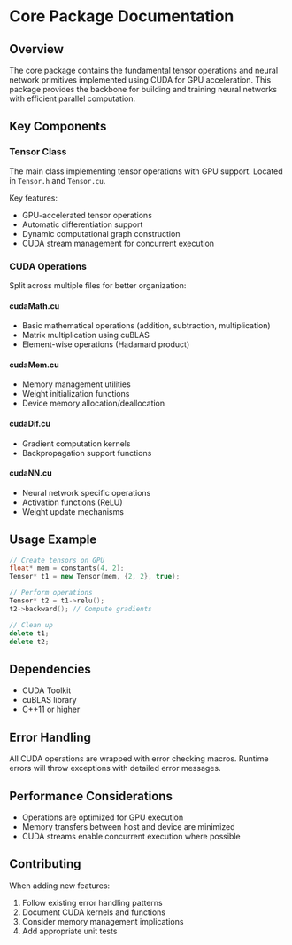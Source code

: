 # Core Package Documentation

## Overview
The core package contains the fundamental tensor operations and neural network primitives implemented using CUDA for GPU acceleration. This package provides the backbone for building and training neural networks with efficient parallel computation.

## Key Components

### Tensor Class
The main class implementing tensor operations with GPU support. Located in `Tensor.h` and `Tensor.cu`.

Key features:
- GPU-accelerated tensor operations
- Automatic differentiation support
- Dynamic computational graph construction
- CUDA stream management for concurrent execution

### CUDA Operations
Split across multiple files for better organization:

#### cudaMath.cu
- Basic mathematical operations (addition, subtraction, multiplication)
- Matrix multiplication using cuBLAS
- Element-wise operations (Hadamard product)

#### cudaMem.cu
- Memory management utilities
- Weight initialization functions
- Device memory allocation/deallocation

#### cudaDif.cu
- Gradient computation kernels
- Backpropagation support functions

#### cudaNN.cu
- Neural network specific operations
- Activation functions (ReLU)
- Weight update mechanisms

## Usage Example
```cpp
// Create tensors on GPU
float* mem = constants(4, 2);
Tensor* t1 = new Tensor(mem, {2, 2}, true);

// Perform operations
Tensor* t2 = t1->relu();
t2->backward(); // Compute gradients

// Clean up
delete t1;
delete t2;
```

## Dependencies
- CUDA Toolkit
- cuBLAS library
- C++11 or higher

## Error Handling
All CUDA operations are wrapped with error checking macros. Runtime errors will throw exceptions with detailed error messages.

## Performance Considerations
- Operations are optimized for GPU execution
- Memory transfers between host and device are minimized
- CUDA streams enable concurrent execution where possible

## Contributing
When adding new features:
1. Follow existing error handling patterns
2. Document CUDA kernels and functions
3. Consider memory management implications
4. Add appropriate unit tests
